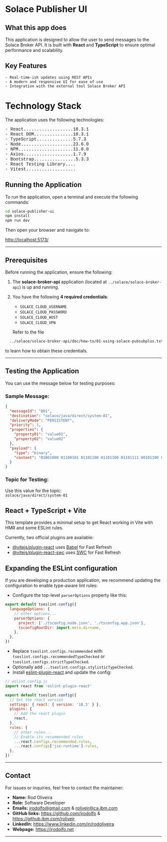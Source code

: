 # Solace Publisher UI

## What this app does

This application is designed to allow the user to send messages to the Solace Broker API. It is built with **React** and **TypeScript** to ensure optimal performance and scalability.


## Key Features

    - Real-time-ish updates using REST APIs
    - A modern and responsive UI for ease of use
    - Integration with the external tool Solace Broker API

# Technology Stack

The application uses the following technologies:

<pre style="font-family: 'Courier New', Courier, monospace;">
- React...................18.3.1
- React DOM...............18.3.1
- TypeScript..............5.7.3
- Node....................23.6.0
- NPM.....................11.0.0
- Axios...................1.7.9
- Bootstrap................5.3.3
- React Testing Library....
- Vitest...................
</pre>


## Running the Application

To run the application, open a terminal and execute the following commands:

```bash
cd solace-publisher-ui
npm install
npm run dev
```

Then open your browser and navigate to:

[http://localhost:5173/](http://localhost:5173/)

---

## Prerequisites

Before running the application, ensure the following:

1. The **solace-broker-api** application (located at `../solace/solace-broker-api`) is up and running.

2. You have the following **4 required credentials**:
    - `SOLACE_CLOUD_USERNAME`
    - `SOLACE_CLOUD_PASSWORD`
    - `SOLACE_CLOUD_HOST`
    - `SOLACE_CLOUD_VPN`

   Refer to the file

```bash
  ../solace/solace-broker-api/doc/how-to/01-using-solace-pubsubplus.txt
```

   to learn how to obtain these credentials.

---

## Testing the Application

You can use the message below for testing purposes:

### Sample Message:

```json
{
  "messageId": "001",
  "destination": "solace/java/direct/system-01",
  "deliveryMode": "PERSISTENT",
  "priority": 3,
  "properties": {
    "property01": "value01",
    "property02": "value02"
  },
  "payload": {
    "type": "binary",
    "content": "01001000 01100101 01101100 01101100 01101111 00101100 00100000 01010111 01101111 01110010 01101100 01100100 00100001"
  }
}
```

### Topic for Testing:

Use this value for the topic:  
`solace/java/direct/system-01`


## React + TypeScript + Vite

This template provides a minimal setup to get React working in Vite with HMR and some ESLint rules.

Currently, two official plugins are available:

- [@vitejs/plugin-react](https://github.com/vitejs/vite-plugin-react/blob/main/packages/plugin-react/README.md) uses [Babel](https://babeljs.io/) for Fast Refresh
- [@vitejs/plugin-react-swc](https://github.com/vitejs/vite-plugin-react-swc) uses [SWC](https://swc.rs/) for Fast Refresh

## Expanding the ESLint configuration

If you are developing a production application, we recommend updating the configuration to enable type-aware lint rules:

- Configure the top-level `parserOptions` property like this:

```js
export default tseslint.config({
  languageOptions: {
    // other options...
    parserOptions: {
      project: ['./tsconfig.node.json', './tsconfig.app.json'],
      tsconfigRootDir: import.meta.dirname,
    },
  },
})
```

- Replace `tseslint.configs.recommended` with `tseslint.configs.recommendedTypeChecked` or `tseslint.configs.strictTypeChecked`.
- Optionally add `...tseslint.configs.stylisticTypeChecked`.
- Install [eslint-plugin-react](https://github.com/jsx-eslint/eslint-plugin-react) and update the config:

```js
// eslint.config.js
import react from 'eslint-plugin-react'

export default tseslint.config({
  // Set the react version
  settings: { react: { version: '18.3' } },
  plugins: {
    // Add the react plugin
    react,
  },
  rules: {
    // other rules...
    // Enable its recommended rules
    ...react.configs.recommended.rules,
    ...react.configs['jsx-runtime'].rules,
  },
})
```

---

## Contact

For issues or inquiries, feel free to contact the maintainer:

- **Name:** Rod Oliveira
- **Role:** Software Developer
- **Emails:** jrodolfo@gmail.com & roliveir@ca.ibm.com
- **GitHub links:** https://github.com/jrodolfo & https://github.ibm.com/roliveir
- **LinkedIn:** https://www.linkedin.com/in/rodoliveira
- **Webpage:** https://jrodolfo.net

---